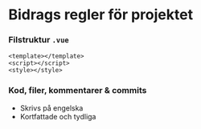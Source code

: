 # Bidrags regler för projektet

### Filstruktur `.vue`

```vue
<template></template>
<script></script>
<style></style>
```

### Kod, filer, kommentarer & commits

-   Skrivs på engelska
-   Kortfattade och tydliga
